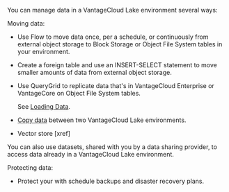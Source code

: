 You can manage data in a VantageCloud Lake environment several ways:

Moving data:

-   Use Flow to move data once, per a schedule, or continuously from external object storage to Block Storage or Object File System tables in your environment.


-   Create a foreign table and use an INSERT-SELECT statement to move smaller amounts of data from external object storage.


-   Use QueryGrid to replicate data that's in VantageCloud Enterprise or VantageCore on Object File System tables.

    See [Loading Data](https://docs.teradata.com/access/sources/dita/topic?dita:topicPath=zye1681862891537.dita&utm_source=console&utm_medium=iph).


-   [Copy data](bgr1694118840100.md) between two VantageCloud Lake environments.


-   Vector store [xref]


You can also use datasets, shared with you by a data sharing provider, to access data already in a VantageCloud Lake environment.

Protecting data:

-   Protect your with schedule backups and disaster recovery plans.


